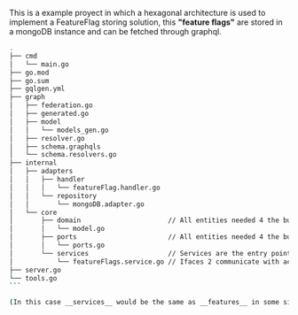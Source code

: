 
This is a example proyect in which a hexagonal architecture is used to implement
a FeatureFlag storing solution, this __"feature flags"__ are stored in a mongoDB instance
and can be fetched through graphql.

````sh
.
├── cmd
│   └── main.go
├── go.mod
├── go.sum
├── gqlgen.yml
├── graph
│   ├── federation.go
│   ├── generated.go
│   ├── model
│   │   └── models_gen.go
│   ├── resolver.go
│   ├── schema.graphqls
│   └── schema.resolvers.go
├── internal
│   ├── adapters
│   │   ├── handler
│   │   │   └── featureFlag.handler.go
│   │   └── repository
│   │       └── mongoDB.adapter.go
│   └── core
│       ├── domain                      // All entities needed 4 the business logic.
│       │   └── model.go
│       ├── ports                       // All entities needed 4 the business logic.
│       │   └── ports.go
│       └── services                    // Services are the entry points 4 the core, they implement
│           └── featureFlags.service.go // Ifaces 2 communicate with actors.
├── server.go
└── tools.go
```

(In this case __services__ would be the same as __features__ in some similar proyects)
